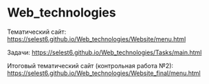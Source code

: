 # Web_technologies

Тематический сайт:
https://selest6.github.io/Web_technologies/Website/menu.html

Задачи:
https://selest6.github.io/Web_technologies/Tasks/main.html

Итоговый тематический сайт (контрольная работа №2):
https://selest6.github.io/Web_technologies/Website_final/menu.html

